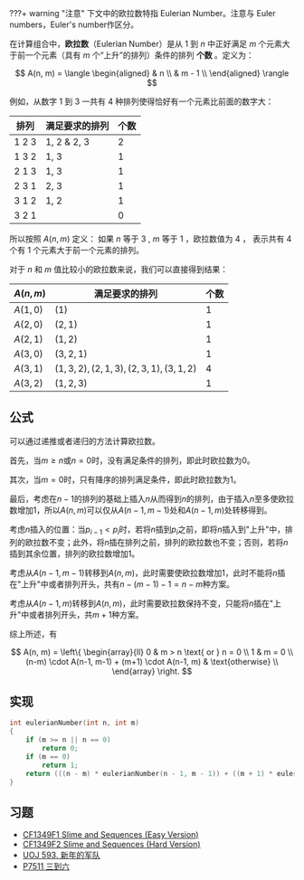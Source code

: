 ???+ warning "注意"
    下文中的欧拉数特指 Eulerian Number。注意与 Euler numbers，Euler's number作区分。

在计算组合中，**欧拉数**（Eulerian Number）是从 $1$ 到 $n$ 中正好满足 $m$ 个元素大于前一个元素（具有 $m$ 个“上升”的排列）条件的排列 **个数** 。定义为：

$$
A(n, m) = 
\langle 
\begin{aligned}
& n \\
& m - 1 \\
\end{aligned}
\rangle
$$

例如，从数字 $1$ 到 $3$ 一共有 $4$ 种排列使得恰好有一个元素比前面的数字大：

| 排列  |  满足要求的排列  | 个数  |
| ---------- | --------------- | -------------- |
| 1 2 3 | 1, 2 & 2, 3 | 2 |
| 1 3 2 | 1, 3 | 1 |
| 2 1 3 | 1, 3 | 1 |
| 2 3 1 | 2, 3 | 1 | 
| 3 1 2 | 1, 2 | 1 |
| 3 2 1 |      | 0 |

所以按照 $A(n, m)$ 定义： 如果 $n$ 等于 $3$ , $m$ 等于 $1$ ，欧拉数值为 $4$ ， 表示共有 $4$ 个有 $1$ 个元素大于前一个元素的排列。

对于 $n$ 和 $m$ 值比较小的欧拉数来说，我们可以直接得到结果：

| $A(n, m)$  | 满足要求的排列 | 个数 | 
| ---------- | --------------- | --------------- | 
| $A(1, 0)$ | $(1)$ | 1 |
| $A(2, 0)$ | $(2, 1)$ | 1 |
| $A(2, 1)$  | $(1, 2)$ | 1 |
| $A(3, 0)$ | $(3, 2, 1)$ | 1 | 
| $A(3, 1)$ | $(1, 3, 2), (2, 1, 3), (2, 3, 1), (3, 1, 2)$ | 4 |
| $A(3, 2)$ | $(1, 2, 3)$ | 1 |

## 公式

可以通过递推或者递归的方法计算欧拉数。

首先，当$m \ge n$或$n = 0$时，没有满足条件的排列，即此时欧拉数为0。

其次，当$m = 0$时，只有降序的排列满足条件，即此时欧拉数为1。

最后，考虑在$n-1$的排列的基础上插入$n$从而得到$n$的排列，由于插入$n$至多使欧拉数增加1，所以$A(n, m)$可以仅从$A(n-1, m-1)$处和$A(n-1, m)$处转移得到。

考虑$n$插入的位置：当$p_{i-1} < p_{i}$时，若将$n$插到$p_{i}$之前，即将$n$插入到"上升"中，排列的欧拉数不变；此外，将$n$插在排列之前，排列的欧拉数也不变；否则，若将$n$插到其余位置，排列的欧拉数增加1。

考虑从$A(n-1, m-1)$转移到$A(n, m)$，此时需要使欧拉数增加1，此时不能将$n$插在"上升"中或者排列开头，共有$n - (m-1) - 1 = n-m$种方案。

考虑从$A(n-1, m)$转移到$A(n, m)$，此时需要欧拉数保持不变，只能将$n$插在"上升"中或者排列开头，共$m+1$种方案。

综上所述，有

$$
A(n, m) = 
\left\{
\begin{array}{ll}
0 & m > n \text{ or } n = 0 \\
1 & m = 0 \\
(n-m) \cdot A(n-1, m-1) + (m+1) \cdot A(n-1, m) & \text{otherwise} \\
\end{array}
\right.
$$

## 实现

```c++
int eulerianNumber(int n, int m)
{
    if (m >= n || n == 0)
        return 0;
    if (m == 0)
        return 1;
    return (((n - m) * eulerianNumber(n - 1, m - 1)) + ((m + 1) * eulerianNumber(n - 1, m)));
}
```

## 习题

-  [CF1349F1 Slime and Sequences (Easy Version)](https://www.luogu.com.cn/problem/CF1349F1) 
-  [CF1349F2 Slime and Sequences (Hard Version)](https://www.luogu.com.cn/problem/CF1349F2) 
-  [UOJ 593. 新年的军队](https://uoj.ac/problem/593) 
-  [P7511 三到六](https://www.luogu.com.cn/problem/P7511) 
